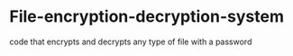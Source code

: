 # File-encryption-decryption-system
code that encrypts and decrypts any type of file with a password
